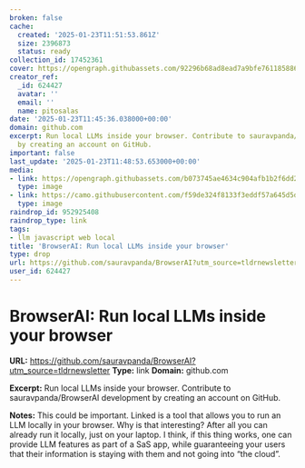 ```yaml
---
broken: false
cache:
  created: '2025-01-23T11:51:53.861Z'
  size: 2396873
  status: ready
collection_id: 17452361
cover: https://opengraph.githubassets.com/92296b68ad8ead7a9bfe761185886302f3d26696c61f2c842b2a4877308f2b58/sauravpanda/BrowserAI
creator_ref:
  _id: 624427
  avatar: ''
  email: ''
  name: pitosalas
date: '2025-01-23T11:45:36.038000+00:00'
domain: github.com
excerpt: Run local LLMs inside your browser. Contribute to sauravpanda/BrowserAI development
  by creating an account on GitHub.
important: false
last_update: '2025-01-23T11:48:53.653000+00:00'
media:
- link: https://opengraph.githubassets.com/b073745ae4634c904afb1b2f6dd29efbc09f51255a774a299c7a8b50b23a624d/sauravpanda/BrowserAI
  type: image
- link: https://camo.githubusercontent.com/f59de324f8133f3eddf57a645d5d36ea969026218e40a87bcfaa663e58ef3f0a/68747470733a2f2f696d672e796f75747562652e636f6d2f76692f426f7859543653553750512f302e6a7067
  type: image
raindrop_id: 952925408
raindrop_type: link
tags:
- llm javascript web local
title: 'BrowserAI: Run local LLMs inside your browser'
type: drop
url: https://github.com/sauravpanda/BrowserAI?utm_source=tldrnewsletter
user_id: 624427
---
```


# BrowserAI: Run local LLMs inside your browser

**URL:** https://github.com/sauravpanda/BrowserAI?utm_source=tldrnewsletter
**Type:** link
**Domain:** github.com

**Excerpt:** Run local LLMs inside your browser. Contribute to sauravpanda/BrowserAI development by creating an account on GitHub.

**Notes:**
This could be important. Linked is a tool that allows you to run an LLM locally in your browser. Why is that interesting? After all you can already run it locally, just on your laptop. I think, if this thing works, one can provide LLM features as part of a SaS app, while guaranteeing your users that their information is staying with them and not going into “the cloud”.
